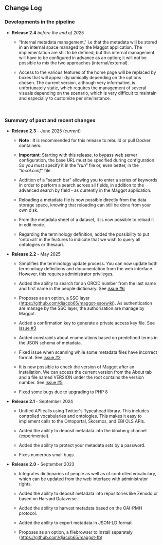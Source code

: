 ## Change Log


### Developments in the pipeline

* **Release 2.4** _before the end of 2025_

   * "Internal metadata management," i.e that the metadata will be stored in an internal space managed by the Maggot application. The implementation are still to be defined, but this internal management will have to be configured in advance as an option; it will not be possible to mix the two approaches (internal/external).
   
   * Access to the various features of the home page will be replaced by boxes that will appear dynamically depending on the options chosen. The current version, although very informative, is unfortunately static, which requires the management of several visuals depending on the scenario, which is very difficult to maintain and especially to customize per site/instance.

<br>

### Summary of past and recent changes

* **Release 2.3** -  June 2025 (_current_)

   * **Note** : It is recommended for this release to rebuild or pull Docker containers.

   * **Important**: Starting with this release, to bypass web server configuration, the base URL must be specified during configuration. So you must specify it in the "_run_" file or, even better, in the "_local.conf_" file.

   * Addition of a "search bar" allowing you to enter a series of keywords in order to perform a search across all fields, in addition to the advanced search by field - as currently in the Maggot application.

   * Reloading a metadata file is now possible directly from the data storage space, knowing that reloading can still be done from your own disk.

   * From the metadata sheet of a dataset, it is now possible to reload it in edit mode.

   * Regarding the terminology definition, added the possibility to put 'onto=all' in the features to indicate that we wish to query all ontologies or thesauri.


* **Release 2.2** - May 2025

   * Simplifies the terminology update process. You can now update both terminology definitions and documentation from the web interface. However, this requires administrator privileges.
   
   * Added the ability to search for an ORCID number from the last name and first name in the people dictionary. See [issue #6](https://github.com/inrae/pgd-mmdt/issues/6)

   * Proposes as an option, a SSO layer (https://github.com/djacob65/maggot-sso/wiki). As authentication are manage by the SSO layer, the authorisation are manage by Maggot.
   
   * Added a confirmation key to generate a private access key file. See [issue #3](https://github.com/inrae/pgd-mmdt/issues/3)

   * Added constraints about enumerations based on predefined terms in the JSON schema of metadata.

   * Fixed issue when scanning while some metadata files have incorrect format. See [issue #2](https://github.com/inrae/pgd-mmdt/issues/2)
   
   * It is now possible to check the version of Maggot after an installation. We can access the current version from the About tab and a file named VERSION under the root contains the version number. See [issue #5](https://github.com/inrae/pgd-mmdt/issues/5)

   * Fixed some bugs due to upgrading to PHP 8


* **Release 2.1** - September 2024

   * Unified API calls using Twitter's Typeahead library. This includes controlled vocabularies and ontologies. This makes it easy to implement calls to the Ontoportal, Skosmos, and EBI OLS APIs.

   * Added the ability to deposit metadata into the bloxberg channel (experimental).

   * Added the ability to protect your metadata sets by a password.

   * Fixes numerous small bugs.


* **Release 2.0** - September 2023

   * Integrates dictionaries of people as well as of controlled vocabulary, which can be updated from the web interface with administrator rights.
   
   * Added the ability to deposit metadata into repositories like Zenodo or based on Harvard Dataverse.

   * Added the ability to harvest metadata based on the OAI-PMH protocol.

   * Added the ability to export metadata in JSON-LD format

   * Proposes as an option, a filebrowser to install separately (https://github.com/djacob65/maggot-fb)

